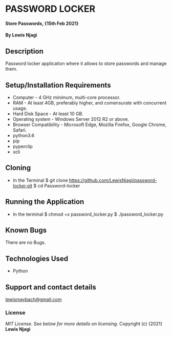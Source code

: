 # PASSWORD LOCKER
#### Store Passwords, {15th Feb 2021}
#### By **Lewis Njagi**
## Description
Password locker application where it allows to store passwords and manage them.
## Setup/Installation Requirements
* Computer - 4 GHz minimum, multi-core processor.
* RAM - At least 4GB, preferably higher, and comensurate with concurrent usage.
* Hard Disk Space - At least 10 GB.
* Operating system - Windows Server 2012 R2 or above.
* Browser Compatibility - Microsoft Edge, Mozilla Firefox, Google Chrome, Safari.
* python3.6
* pip
* pyperclip
* xcli 
## Cloning
* In the Terminal
$ git clone https://github.com/LewisNjagi/password-locker.git
$ cd Password-locker
## Running the Application
* In the terminal
$ chmod +x password_locker.py
$ ./password_locker.py
## Known Bugs
There are no Bugs.
## Technologies Used
* Python
## Support and contact details
lewismaybach@gmail.com
### License
*MIT License. See below for more details on licensing.*
Copyright (c) {2021} **Lewis Njagi**
